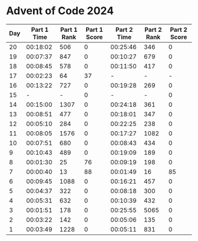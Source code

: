 # Advent of Code 2024

| Day | Part 1 Time | Part 1 Rank | Part 1 Score | Part 2 Time | Part 2 Rank | Part 2 Score |
|-----|-------------|-------------|--------------|-------------|-------------|--------------|
| 20  | 00:18:02    | 506         | 0            | 00:25:46    | 346         | 0            |
| 19  | 00:07:37    | 847         | 0            | 00:10:27    | 679         | 0            |
| 18  | 00:08:45    | 578         | 0            | 00:11:50    | 417         | 0            |
| 17  | 00:02:23    | 64          | 37           | -           | -           | -            |
| 16  | 00:13:22    | 727         | 0            | 00:19:28    | 269         | 0            |
| 15  | -           | -           | 0            | -           | -           | 0            |
| 14  | 00:15:00    | 1307        | 0            | 00:24:18    | 361         | 0            |
| 13  | 00:08:51    | 477         | 0            | 00:18:01    | 347         | 0            |
| 12  | 00:05:10    | 284         | 0            | 00:22:25    | 238         | 0            |
| 11  | 00:08:05    | 1576        | 0            | 00:17:27    | 1082        | 0            |
| 10  | 00:07:51    | 680         | 0            | 00:08:43    | 434         | 0            |
| 9   | 00:10:43    | 489         | 0            | 00:19:09    | 189         | 0            |
| 8   | 00:01:30    | 25          | 76           | 00:09:19    | 198         | 0            |
| 7   | 00:00:40    | 13          | 88           | 00:01:49    | 16          | 85           |
| 6   | 00:09:45    | 1088        | 0            | 00:16:21    | 457         | 0            |
| 5   | 00:04:37    | 322         | 0            | 00:08:18    | 300         | 0            |
| 4   | 00:05:31    | 632         | 0            | 00:10:39    | 432         | 0            |
| 3   | 00:01:51    | 178         | 0            | 00:25:55    | 5065        | 0            |
| 2   | 00:03:22    | 142         | 0            | 00:05:06    | 135         | 0            |
| 1   | 00:03:49    | 1228        | 0            | 00:05:11    | 831         | 0            |